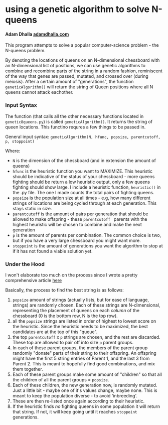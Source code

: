 # using a genetic algorithm to solve N-queens
#### Adam Dhalla [adamdhalla.com](https://adamdhalla.com/)

This program attempts to solve a popular computer-science problem - the N-queens problem. 

By denoting the locations of queens on an N-dimensional chessboard with an N-dimensional list of positions, we can use genetic algorithms to combine and recombine parts of the string in a random fashion, reminiscent of the way that genes are passed, mutated, and crossed over (during meiosis). After a certain amount of "generations", the function `geneticAlgorithm()` will return the string of Queen positions where all N queens cannot attack eachother. 

### **Input Syntax**
The function (that calls all the other necessary functions located in  `genetic8queens.py`) is called  `geneticAlgorithm()`. It returns the string of queen locations. This functino requres a few things to be passed in. 

General input syntax: `geneticAlgorithm(N, hfunc, popsize, parentcutoff, p, stoppoint)`

Where:
* `N` is the dimension of the chessboard (and in extension the amount of queens) 
* `hfunc` is the heuristic function you want to MAXIMIZE. This heuristic should be indicative of the status of your chessboard - more queens fighting should be return a low heuristic output, only a few queens fighting should show large. I include a heuristic function, `heuristic()` in the .py file. The one I made counts the total pairs of fighting queens. 
* `popsize` is the population size at all times - e.g, how many different strings of locations are being cycled through at each generation. This stays static in size. 
* `parentcutoff` is the amount of pairs per generation that should be allowed to make offspring - these `parentcutoff ` parents with the highest heuristic will be chosen to combine and make the next generation
* `p` is the amount of parents per combination. The common choice is two, but if you have a very large chessboard you might want more. 
* `stoppoint` is the amount of generations you want the algorithm to stop at if it has not found a viable solution yet.  

### **Under the Hood**
I won't elaborate too much on the process since I wrote a pretty comprehensive article [here](https://adamdhalla.medium.com/how-ai-can-learn-from-genetics-b24f31adf494) 

Basically, the process to find the best string is as follows: 

1. `popsize` amount of strings (actually lists, but for ease of language, strings) are randomly chosen. Each of these strings are N-dimensional, representing the placement of queens on each _column_ of the chessboard (0 is the bottom row, N is the top row). 
2. all the `popsize` strings are listed in order of highest to lowest score on the heuristic. Since the heuristic needs to be maximized, the best candidates are at the top of this "queue". 
3. the top `parentcutoff` x `p` strings are chosen, and the rest are discarded. These top are allowed to pair off into size `p` parent groups. 
4. In each of these parent groups, the members of the parent group randomly "donate" parts of their string to their offspring. An offspring might have the first 5 string entries of Parent 1, and the last 3 from Parent 2. This is meant to hopefully find good combinations, and mix them together. 
5. Each of these parent groups make some amount of "children" so that all the children of all the parent groups = `popsize`. 
6. Each of these children, the new generation now, is randomly mutated. Just a little bit - maybe one of it's values change, maybe none. This is meant to keep the population diverse - to avoid 'inbreeding'. 
7. These are then re-listed once again according to their heuristic. 
8. If the heuristic finds *no* fighting queens in some population it will return that string. If not, it will keep going until it reaches `stoppoint` generations. 
